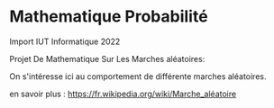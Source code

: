 # Mathematique Probabilité
Import IUT Informatique 2022

Projet De Mathematique Sur Les Marches aléatoires: 

On s'intéresse ici au comportement de différente marches aléatoires.

en savoir plus :
https://fr.wikipedia.org/wiki/Marche_aléatoire
